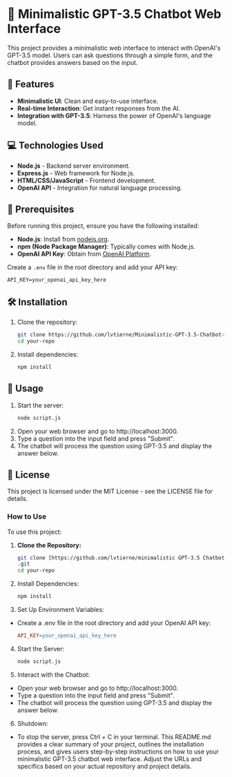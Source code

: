 # 🤖 Minimalistic GPT-3.5 Chatbot Web Interface

This project provides a minimalistic web interface to interact with OpenAI's GPT-3.5 model. Users can ask questions through a simple form, and the chatbot provides answers based on the input.

## 🚀 Features

- **Minimalistic UI**: Clean and easy-to-use interface.
- **Real-time Interaction**: Get instant responses from the AI.
- **Integration with GPT-3.5**: Harness the power of OpenAI's language model.

## 💻 Technologies Used

- **Node.js** - Backend server environment.
- **Express.js** - Web framework for Node.js.
- **HTML/CSS/JavaScript** - Frontend development.
- **OpenAI API** - Integration for natural language processing.

## 🔧 Prerequisites

Before running this project, ensure you have the following installed:

- **Node.js**: Install from [nodejs.org](https://nodejs.org/).
- **npm (Node Package Manager)**: Typically comes with Node.js.
- **OpenAI API Key**: Obtain from [OpenAI Platform](https://platform.openai.com/).

Create a `.env` file in the root directory and add your API key:

```plaintext
API_KEY=your_openai_api_key_here
```

## 🛠️ Installation

1. Clone the repository:
   ```bash
   git clone https://github.com/lvtierne/Minimalistic-GPT-3.5-Chatbot-Web-Interface.git
   cd your-repo
   ```
2. Install dependencies:
   ```bash
   npm install
   ```
   
## 🚀 Usage
1. Start the server:
   ```bash
   node script.js
   ```
2. Open your web browser and go to http://localhost:3000.
3. Type a question into the input field and press "Submit".
4. The chatbot will process the question using GPT-3.5 and display the answer below.

## 📝 License
This project is licensed under the MIT License - see the LICENSE file for details.

### How to Use

To use this project:
1. **Clone the Repository:**
   ```bash
   git clone [https://github.com/lvtierne/minimalistic GPT-3.5 Chatbot Web Interface](https://github.com/lvtierne/Minimalistic-GPT-3.5-Chatbot-Web-Interface
   .git
   cd your-repo
   ```
2. Install Dependencies:
   ```bash
   npm install
   ```
3. Set Up Environment Variables:
- Create a .env file in the root directory and add your OpenAI API key:
   ```makefile
   API_KEY=your_openai_api_key_here
   ```
4. Start the Server:
   ```bash
   node script.js
   ```
5. Interact with the Chatbot:
- Open your web browser and go to http://localhost:3000.
- Type a question into the input field and press "Submit".
- The chatbot will process the question using GPT-3.5 and display the answer below.
6. Shutdown:
- To stop the server, press Ctrl + C in your terminal.
This README.md provides a clear summary of your project, outlines the installation process, and gives users step-by-step instructions on how to use your minimalistic GPT-3.5 chatbot web interface. Adjust the URLs and specifics based on your actual repository and project details.






   
